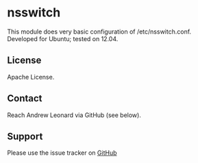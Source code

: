 # nsswitch

This module does very basic configuration of /etc/nsswitch.conf.  Developed
for Ubuntu; tested on 12.04.

## License

Apache License.

## Contact

Reach Andrew Leonard via GitHub (see below).

## Support

Please use the issue tracker on [GitHub](https://github.com/seattle-biomed/puppet-nsswitch)

